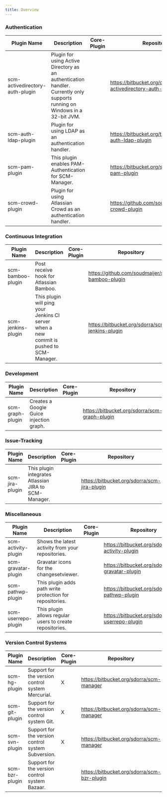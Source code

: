 ```yaml
---
title: Overview
---
```


### Authentication

| Plugin Name | Description | Core-Plugin | Repository |
| --- | --- | --- | --- |
| scm-activedirectory-auth-plugin | Plugin for using Active Directory as an authentication handler. Currently only supports running on Windows in a 32-bit JVM. | | <https://bitbucket.org/davidmc24/scm-activedirectory-auth-plugin> |
| scm-auth-ldap-plugin | Plugin for using LDAP as an authentication handler. | | <https://bitbucket.org/tludewig/scm-auth-ldap-plugin> |
| scm-pam-plugin | This plugin enables PAM-Authentication for SCM-Manager. | | <https://bitbucket.org/sdorra/scm-pam-plugin> | 
| scm-crowd-plugin | Plugin for using Atlassian Crowd as an authentication handler. | | <https://github.com/soudmaijer/scm-crowd-plugin> |

### Continuous Integration

| Plugin Name | Description | Core-Plugin | Repository |
| --- | --- | --- | --- |
| scm-bamboo-plugin | Post receive hook for Atlassian Bamboo. | | <https://github.com/soudmaijer/scm-bamboo-plugin> | 
| scm-jenkins-plugin | This plugin will ping your Jenkins CI server when a new commit is pushed to SCM-Manager. | | <https://bitbucket.org/sdorra/scm-jenkins-plugin> |

### Development

| Plugin Name | Description | Core-Plugin | Repository |
| --- | --- | --- | --- |
| scm-graph-plugin | Creates a Google Guice injection graph. | | <https://bitbucket.org/sdorra/scm-graph-plugin> |

### Issue-Tracking

| Plugin Name | Description | Core-Plugin | Repository |
| --- | --- | --- | --- |
| scm-jira-plugin | This plugin integrates Atlassian JIRA to SCM-Manager. | | <https://bitbucket.org/sdorra/scm-jira-plugin> |

### Miscellaneous

| Plugin Name | Description | Core-Plugin | Repository |
| --- | --- | --- | --- |
| scm-activity-plugin | Shows the latest activity from your repositories. || <https://bitbucket.org/sdorra/scm-activity-plugin> | 
| scm-gravatar-plugin | Gravatar icons for the changesetviewer. | | <https://bitbucket.org/sdorra/scm-gravatar-plugin> | 
| scm-pathwp-plugin | This plugin adds path write protection for repositories. || <https://bitbucket.org/sdorra/scm-pathwp-plugin> |
| scm-userrepo-plugin | This plugin allows regular users to create repositories. || <https://bitbucket.org/sdorra/scm-userrepo-plugin> |

### Version Control Systems

| Plugin Name | Description | Core-Plugin | Repository |
| --- | --- | --- | --- |
| scm-hg-plugin | Support for the version control system Mercurial. | X | <https://bitbucket.org/sdorra/scm-manager> | 
| scm-git-plugin | Support for the version control system Git. | X | <https://bitbucket.org/sdorra/scm-manager> | 
| scm-svn-plugin | Support for the version control system Subversion. | X | <https://bitbucket.org/sdorra/scm-manager> | 
| scm-bzr-plugin | Support for the version control system Bazaar. | | <https://bitbucket.org/sdorra/scm-bzr-plugin> |

